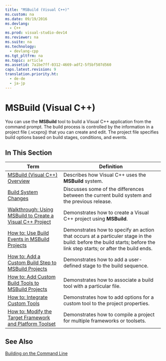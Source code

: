 ```yaml
---
title: "MSBuild (Visual C++)"
ms.custom: na
ms.date: 09/19/2016
ms.devlang: 
  - C++
ms.prod: visual-studio-dev14
ms.reviewer: na
ms.suite: na
ms.technology: 
  - devlang-cpp
ms.tgt_pltfrm: na
ms.topic: article
ms.assetid: 7a1be7ff-0312-4669-adf2-5f5bf507d560
caps.latest.revision: 9
translation.priority.ht: 
  - de-de
  - ja-jp
---
```

# MSBuild (Visual C++)
You can use the **MSBuild** tool to build a Visual C++ application from the command prompt. The build process is controlled by the information in a project file (.vcxproj) that you can create and edit. The project file specifies build options based on build stages, conditions, and events.  
  
## In This Section  
  
|Term|Definition|  
|----------|----------------|  
|[MSBuild (Visual C++) Overview](../vs140/MSBuild--Visual-C----Overview.md)|Describes how Visual C++ uses the **MSBuild** system.|  
|[Build System Changes](../vs140/Build-System-Changes.md)|Discusses some of the differences between the current build system and the previous release.|  
|[Walkthrough: Using MSBuild to Create a Visual C++ Project](../vs140/Walkthrough--Using-MSBuild-to-Create-a-Visual-C---Project.md)|Demonstrates how to create a Visual C++ project using **MSBuild**.|  
|[How to: Use Build Events in MSBuild Projects](../vs140/How-to--Use-Build-Events-in-MSBuild-Projects.md)|Demonstrates how to specify an action that occurs at a particuler stage in the build: before the build starts; before the link step starts; or after the build ends.|  
|[How to: Add a Custom Build Step to MSBuild Projects](../vs140/How-to--Add-a-Custom-Build-Step-to-MSBuild-Projects.md)|Demonstrates how to add a user-defined stage to the build sequence.|  
|[How to: Add Custom Build Tools to MSBuild Projects](../vs140/How-to--Add-Custom-Build-Tools-to-MSBuild-Projects.md)|Demonstrates how to associate a build tool with a particular file.|  
|[How to: Integrate Custom Tools](../vs140/How-to--Integrate-Custom-Tools-into-the-Project-Properties.md)|Demonstrates how to add options for a custom tool to the project properties.|  
|[How to: Modify the Target Framework and Platform Toolset](../vs140/How-to--Modify-the-Target-Framework-and-Platform-Toolset.md)|Demonstrates how to compile a project for multiple frameworks or toolsets.|  
  
## See Also  
 [Building on the Command Line](../vs140/Building-on-the-Command-Line.md)